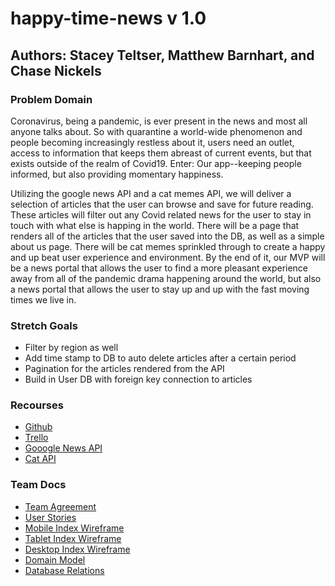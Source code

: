 # happy-time-news v 1.0

## Authors: Stacey Teltser, Matthew Barnhart, and Chase Nickels

### Problem Domain

Coronavirus, being a pandemic, is ever present in the news and most all anyone talks about. So with quarantine a world-wide phenomenon and people becoming increasingly restless about it, users need an outlet, access to information that keeps them abreast of current events, but that exists outside of the realm of Covid19. Enter: Our app--keeping people informed, but also providing momentary happiness.

Utilizing the google news API and a cat memes API, we will deliver a selection of articles that the user can browse and save for future reading.  These articles will filter out any Covid related news for the user to stay in touch with what else is happing in the world.  There will be a page that renders all of the articles that the user saved into the DB, as well as a simple about us page.  There will be cat memes sprinkled through to create a happy and up beat user experience and environment.  By the end of it, our MVP will be a news portal that allows the user to find a more pleasant experience away from all of the pandemic drama happening around the world, but also a news portal that allows the user to stay up and up with the fast moving times we live in.

### Stretch Goals

- Filter by region as well
- Add time stamp to DB to auto delete articles after a certain period
- Pagination for the articles rendered from the API
- Build in User DB with foreign key connection to articles

### Recourses

- [Github](https://github.com/news-meow/happy-time-news)
- [Trello](https://trello.com/b/0b8LvqDa/happy-time-news)
- [Gooogle News API](https://newsapi.org/)
- [Cat API](https://docs.thecatapi.com/)

### Team Docs

- [Team Agreement](https://docs.google.com/document/d/1RRcXnCQWKyDXqmeqFhe4s9eKwam_NG8cVKu3_OThC2Y/edit)
- [User Stories](https://docs.google.com/document/d/1wxd_XOVY7DzsAfqoLuoUZK1zd_F-Z58Pdrd8cBAJtUw/edit)
- [Mobile Index Wireframe](https://drive.google.com/open?id=14Oem2gOqing2IFg3qXimHaTtTlJZ4BMB) 
- [Tablet Index Wireframe](https://drive.google.com/open?id=1rJv6PY-jDNH6t9F8j-gxby4HmFViZX86) 
- [Desktop Index Wireframe](https://drive.google.com/open?id=1F2ZzCy9dt1HeiYM9OgU0np6F54Wa19d7)
- [Domain Model](https://drive.google.com/file/d/1YL5ddbVHKM6Uzj-IXV03_XLI9iqU_gng/view?usp=sharing)
- [Database Relations](https://drive.google.com/file/d/1KLjBIwNp__N_A-V-D4_S_NxT7C1Z-1kM/view?usp=sharing)
